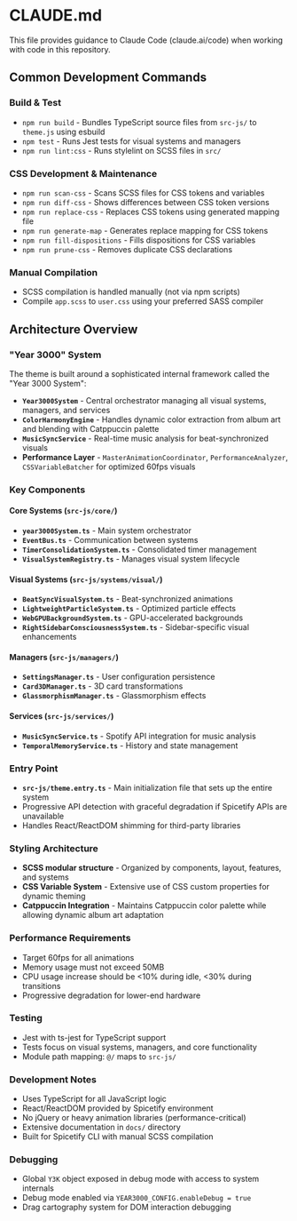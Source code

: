 # CLAUDE.md

This file provides guidance to Claude Code (claude.ai/code) when working with code in this repository.

## Common Development Commands

### Build & Test
- `npm run build` - Bundles TypeScript source files from `src-js/` to `theme.js` using esbuild
- `npm test` - Runs Jest tests for visual systems and managers
- `npm run lint:css` - Runs stylelint on SCSS files in `src/`

### CSS Development & Maintenance
- `npm run scan-css` - Scans SCSS files for CSS tokens and variables
- `npm run diff-css` - Shows differences between CSS token versions
- `npm run replace-css` - Replaces CSS tokens using generated mapping file
- `npm run generate-map` - Generates replace mapping for CSS tokens
- `npm run fill-dispositions` - Fills dispositions for CSS variables
- `npm run prune-css` - Removes duplicate CSS declarations

### Manual Compilation
- SCSS compilation is handled manually (not via npm scripts)
- Compile `app.scss` to `user.css` using your preferred SASS compiler

## Architecture Overview

### "Year 3000" System
The theme is built around a sophisticated internal framework called the "Year 3000 System":

- **`Year3000System`** - Central orchestrator managing all visual systems, managers, and services
- **`ColorHarmonyEngine`** - Handles dynamic color extraction from album art and blending with Catppuccin palette
- **`MusicSyncService`** - Real-time music analysis for beat-synchronized visuals
- **Performance Layer** - `MasterAnimationCoordinator`, `PerformanceAnalyzer`, `CSSVariableBatcher` for optimized 60fps visuals

### Key Components

#### Core Systems (`src-js/core/`)
- **`year3000System.ts`** - Main system orchestrator
- **`EventBus.ts`** - Communication between systems
- **`TimerConsolidationSystem.ts`** - Consolidated timer management
- **`VisualSystemRegistry.ts`** - Manages visual system lifecycle

#### Visual Systems (`src-js/systems/visual/`)
- **`BeatSyncVisualSystem.ts`** - Beat-synchronized animations
- **`LightweightParticleSystem.ts`** - Optimized particle effects
- **`WebGPUBackgroundSystem.ts`** - GPU-accelerated backgrounds
- **`RightSidebarConsciousnessSystem.ts`** - Sidebar-specific visual enhancements

#### Managers (`src-js/managers/`)
- **`SettingsManager.ts`** - User configuration persistence
- **`Card3DManager.ts`** - 3D card transformations
- **`GlassmorphismManager.ts`** - Glassmorphism effects

#### Services (`src-js/services/`)
- **`MusicSyncService.ts`** - Spotify API integration for music analysis
- **`TemporalMemoryService.ts`** - History and state management

### Entry Point
- **`src-js/theme.entry.ts`** - Main initialization file that sets up the entire system
- Progressive API detection with graceful degradation if Spicetify APIs are unavailable
- Handles React/ReactDOM shimming for third-party libraries

### Styling Architecture
- **SCSS modular structure** - Organized by components, layout, features, and systems
- **CSS Variable System** - Extensive use of CSS custom properties for dynamic theming
- **Catppuccin Integration** - Maintains Catppuccin color palette while allowing dynamic album art adaptation

### Performance Requirements
- Target 60fps for all animations
- Memory usage must not exceed 50MB
- CPU usage increase should be <10% during idle, <30% during transitions
- Progressive degradation for lower-end hardware

### Testing
- Jest with ts-jest for TypeScript support
- Tests focus on visual systems, managers, and core functionality
- Module path mapping: `@/` maps to `src-js/`

### Development Notes
- Uses TypeScript for all JavaScript logic
- React/ReactDOM provided by Spicetify environment
- No jQuery or heavy animation libraries (performance-critical)
- Extensive documentation in `docs/` directory
- Built for Spicetify CLI with manual SCSS compilation

### Debugging
- Global `Y3K` object exposed in debug mode with access to system internals
- Debug mode enabled via `YEAR3000_CONFIG.enableDebug = true`
- Drag cartography system for DOM interaction debugging